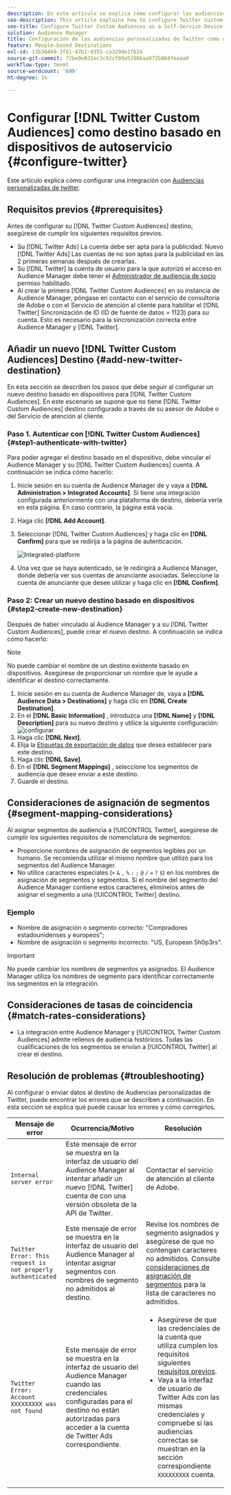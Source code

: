```yaml
---
description: En este artículo se explica cómo configurar las audiencias personalizadas de Twitter tanto para las integraciones nuevas como para las existentes.
seo-description: This article explains how to configure Twitter Custom Audiences for both new and existing integrations.
seo-title: Configure Twitter Custom Audiences as a Self-Service Device-Based Destination
solution: Audience Manager
title: Configuración de las audiencias personalizadas de Twitter como un destino basado en dispositivos de autoservicio
feature: People-based Destinations
exl-id: 13b36469-3f61-47b1-9355-ca329de1fb24
source-git-commit: 72be9e032ec3c92cf09a5286baa872b884feaaa0
workflow-type: tm+mt
source-wordcount: '699'
ht-degree: 1%

---
```


# Configurar [!DNL Twitter Custom Audiences] como destino basado en dispositivos de autoservicio {#configure-twitter}

Este artículo explica cómo configurar una integración con [Audiencias personalizadas de twitter](https://business.twitter.com/en/help/campaign-setup/campaign-targeting/custom-audiences.html).

## Requisitos previos {#prerequisites}

Antes de configurar su [!DNL Twitter Custom Audiences] destino, asegúrese de cumplir los siguientes requisitos previos.

* Su [!DNL Twitter Ads] La cuenta debe ser apta para la publicidad. Nuevo [!DNL Twitter Ads] Las cuentas de no son aptas para la publicidad en las 2 primeras semanas después de crearlas.
* Su [!DNL Twitter] la cuenta de usuario para la que autorizó el acceso en Audience Manager debe tener el [Administrador de audiencia de socio](https://business.twitter.com/en/help/troubleshooting/multi-user-login-faq.html#accesslevels) permiso habilitado.
* Al crear la primera [!DNL Twitter Custom Audiences] en su instancia de Audience Manager, póngase en contacto con el servicio de consultoría de Adobe o con el Servicio de atención al cliente para habilitar el [!DNL Twitter] Sincronización de ID (ID de fuente de datos = 1123) para su cuenta. Esto es necesario para la sincronización correcta entre Audience Manager y [!DNL Twitter].

## Añadir un nuevo [!DNL Twitter Custom Audiences] Destino {#add-new-twitter-destination}

En esta sección se describen los pasos que debe seguir al configurar un nuevo destino basado en dispositivos para [!DNL Twitter Custom Audiences]. En este escenario se supone que no tiene [!DNL Twitter Custom Audiences] destino configurado a través de su asesor de Adobe o del Servicio de atención al cliente.

### Paso 1. Autenticar con [!DNL Twitter Custom Audiences] {#step1-authenticate-with-twitter}

Para poder agregar el destino basado en el dispositivo, debe vincular el Audience Manager y su [!DNL Twitter Custom Audiences] cuenta. A continuación se indica cómo hacerlo:

1. Inicie sesión en su cuenta de Audience Manager de y vaya a **[!DNL Administration > Integrated Accounts]**. Si tiene una integración configurada anteriormente con una plataforma de destino, debería verla en esta página. En caso contrario, la página está vacía.
1. Haga clic **[!DNL Add Account]**.
1. Seleccionar [!DNL Twitter Custom Audiences] y haga clic en **[!DNL Confirm]** para que se redirija a la página de autenticación.

   ![Integrated-platform](assets/dbd-integrated-platforms.png)

1. Una vez que se haya autenticado, se le redirigirá a Audience Manager, donde debería ver sus cuentas de anunciante asociadas. Seleccione la cuenta de anunciante que desee utilizar y haga clic en **[!DNL Confirm]**.

### Paso 2: Crear un nuevo destino basado en dispositivos {#step2-create-new-destination}

Después de haber vinculado al Audience Manager y a su [!DNL Twitter Custom Audiences], puede crear el nuevo destino. A continuación se indica cómo hacerlo:

>[!NOTE]
>
>No puede cambiar el nombre de un destino existente basado en dispositivos. Asegúrese de proporcionar un nombre que le ayude a identificar el destino correctamente.

1. Inicie sesión en su cuenta de Audience Manager de, vaya a **[!DNL Audience Data > Destinations]** y haga clic en **[!DNL Create Destination]**.
1. En el **[!DNL Basic Information]** , introduzca una **[!DNL Name]** y **[!DNL Description]** para su nuevo destino y utilice la siguiente configuración: ![configurar](assets/dbd-new-basic.png)
1. Haga clic **[!DNL Next]**.
1. Elija la [Etiquetas de exportación de datos](/help/using/features/data-export-controls.md#controls-labels) que desea establecer para este destino.
1. Haga clic **[!DNL Save]**.
1. En el **[!DNL Segment Mappings]** , seleccione los segmentos de audiencia que desee enviar a este destino.
1. Guarde el destino.

## Consideraciones de asignación de segmentos {#segment-mapping-considerations}

Al asignar segmentos de audiencia a [!UICONTROL Twitter], asegúrese de cumplir los siguientes requisitos de nomenclatura de segmentos:

* Proporcione nombres de asignación de segmentos legibles por un humano. Se recomienda utilizar el mismo nombre que utilizó para los segmentos del Audience Manager.
* No utilice caracteres especiales (`+` `&` `,` `%` `:` `;` `@` `/` `=` `?` `$`) en los nombres de asignación de segmentos y segmentos. Si el nombre del segmento del Audience Manager contiene estos caracteres, elimínelos antes de asignar el segmento a una [!UICONTROL Twitter] destino.

### Ejemplo

* Nombre de asignación o segmento correcto: &quot;Compradores estadounidenses y europeos&quot;;
* Nombre de asignación o segmento incorrecto: &quot;US, European 5h0p3rs&quot;.

>[!IMPORTANT]
>
>No puede cambiar los nombres de segmentos ya asignados. El Audience Manager utiliza los nombres de segmento para identificar correctamente los segmentos en la integración.

## Consideraciones de tasas de coincidencia {#match-rates-considerations}

* La integración entre Audience Manager y [!UICONTROL Twitter Custom Audiences] admite rellenos de audiencia históricos. Todas las cualificaciones de los segmentos se envían a [!UICONTROL Twitter] al crear el destino.

## Resolución de problemas {#troubleshooting}

Al configurar o enviar datos al destino de Audiencias personalizadas de Twitter, puede encontrar los errores que se describen a continuación. En esta sección se explica qué puede causar los errores y cómo corregirlos.

| Mensaje de error | Ocurrencia/Motivo | Resolución |
|---|---|---|
| `Internal server error` | Este mensaje de error se muestra en la interfaz de usuario del Audience Manager al intentar añadir un nuevo [!DNL Twitter] cuenta de con una versión obsoleta de la API de Twitter. | Contactar el servicio de atención al cliente de Adobe. |
| `Twitter Error: This request is not properly authenticated` | Este mensaje de error se muestra en la interfaz de usuario del Audience Manager al intentar asignar segmentos con nombres de segmento no admitidos al destino. | Revise los nombres de segmento asignados y asegúrese de que no contengan caracteres no admitidos. Consulte [consideraciones de asignación de segmentos](#segment-mapping-considerations) para la lista de caracteres no admitidos. |
| `Twitter Error: Account XXXXXXXXX was not found` | Este mensaje de error se muestra en la interfaz de usuario del Audience Manager cuando las credenciales configuradas para el destino no están autorizadas para acceder a la cuenta de Twitter Ads correspondiente. | <ul><li>Asegúrese de que las credenciales de la cuenta que utiliza cumplen los requisitos siguientes [requisitos previos](#prerequisites).</li><li>Vaya a la interfaz de usuario de Twitter Ads con las mismas credenciales y compruebe si las audiencias correctas se muestran en la sección correspondiente `XXXXXXXXX` cuenta. </li></ul> |